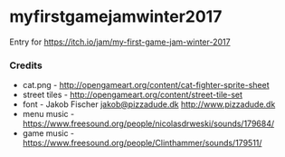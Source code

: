 # myfirstgamejamwinter2017
Entry for https://itch.io/jam/my-first-game-jam-winter-2017

### Credits

 * cat.png - http://opengameart.org/content/cat-fighter-sprite-sheet
 * street tiles - http://opengameart.org/content/street-tile-set
 * font - Jakob Fischer jakob@pizzadude.dk http://www.pizzadude.dk
 * menu music - https://www.freesound.org/people/nicolasdrweski/sounds/179684/
 * game music - https://www.freesound.org/people/Clinthammer/sounds/179511/
